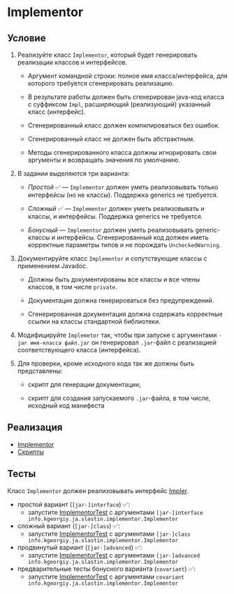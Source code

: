 # Implementor

## Условие

1. Реализуйте класс `Implementor`, который будет генерировать реализации классов и интерфейсов.

    * Аргумент командной строки: полное имя класса/интерфейса, для которого требуется сгенерировать реализацию.

    * В результате работы должен быть сгенерирован java-код класса с суффиксом `Impl`, расширяющий (реализующий) указанный класс (интерфейс).

    * Сгенерированный класс должен компилироваться без ошибок.

    * Сгенерированный класс не должен быть абстрактным.

    * Методы сгенерированного класса должны игнорировать свои аргументы и возвращать значения по умолчанию.

2. В задании выделяются три варианта:

    * _Простой_ ✅ — `Implementor` должен уметь реализовывать только интерфейсы (но не классы). Поддержка generics не требуется.

    * _Сложный_ ✅ — `Implementor` должен уметь реализовывать и классы, и интерфейсы. Поддержка generics не требуется.

    * _Бонусный_ — `Implementor` должен уметь реализовывать generic-классы и интерфейсы. Сгенерированный код должен иметь корректные параметры типов и не порождать `UncheckedWarning`.

3. Документируйте класс `Implementor` и сопутствующие классы с применением Javadoc.

    * Должны быть документированы все классы и все члены классов, в том числе `private`.

    * Документация должна генерироваться без предупреждений.

    * Сгенерированная документация должна содержать корректные ссылки на классы стандартной библиотеки.

4. Модифицируйте `Implemetor` так, чтобы при запуске с аргументами `-jar имя-класса файл.jar` он генерировал `.jar`-файл с реализацией соответствующего класса (интерфейса).

5. Для проверки, кроме исходного кода так же должны быть представлены:

    * скрипт для генерации документации;

    * скрипт для создания запускаемого `.jar`-файла, в том числе, исходный код манифеста


## Реализация

- [Implementor](info/kgeorgiy/ja/slastin/implementor/Implementor.java)
- [Скрипты](implementor_files)


## Тесты

Класс `Implementor` должен реализовывать интерфейс
[Impler](../info.kgeorgiy.java.advanced.implementor/info/kgeorgiy/java/advanced/implementor/Impler.java).

* простой вариант (`[jar-]interface`) ✅:
    * запустите [ImplementorTest](test/ImplementorTest.java) с аргументами `[jar-]interface info.kgeorgiy.ja.slastin.implementor.Implementor`
* сложный вариант (`[jar-]class`) ✅:
    * запустите [ImplementorTest](test/ImplementorTest.java) с аргументами `[jar-]class info.kgeorgiy.ja.slastin.implementor.Implementor`
* продвинутый вариант (`[jar-]advanced`) ✅:
    * запустите [ImplementorTest](test/ImplementorTest.java) с аргументами `[jar-]advanced info.kgeorgiy.ja.slastin.implementor.Implementor`
* предварительные тесты бонусного варианта (`covariant`) ✅:
    * запустите [ImplementorTest](test/ImplementorTest.java) с аргументами `covariant info.kgeorgiy.ja.slastin.implementor.Implementor`
